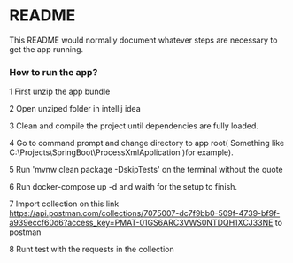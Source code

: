 # README #

This README would normally document whatever steps are necessary to get the app running.

### How to run the app? ###

1 First unzip the app bundle

2 Open unziped folder in intellij idea

3 Clean and compile the project until dependencies are fully loaded.

4 Go to command prompt and change directory to app root( Something like C:\Projects\SpringBoot\ProcessXmlApplication )for example).

5 Run 'mvnw clean package -DskipTests' on the terminal without the quote

6 Run docker-compose up -d and waith for the setup to finish.

7 Import collection on this link https://api.postman.com/collections/7075007-dc7f9bb0-509f-4739-bf9f-a939eccf60d6?access_key=PMAT-01GS6ARC3VWS0NTDQH1XCJ33NE to postman

8 Runt test with the requests in the collection
